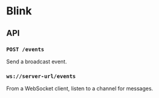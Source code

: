 # Blink

## API

### `POST /events`
Send a broadcast event.

### `ws://server-url/events`
From a WebSocket client, listen to a channel for messages.

